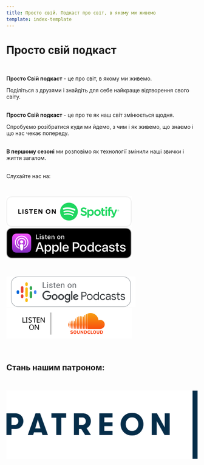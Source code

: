 ```yaml
---
title: Просто свій. Подкаст про світ, в якому ми живемо
template: index-template
---
```

# Просто свій подкаст

</br>

**Просто Свій подкаст** - це про світ, в якому ми живемо. 

Поділіться з друзями і знайдіть для себе найкраще відтворення свого світу.
</br>
</br>

**Просто Свій подкаст** - це про те як наш світ змінюється щодня. 

Спробуємо розібратися куди ми йдемо, з чим і як живемо, що знаємо і що нас чекає попереду.
</br>
</br>

**В першому сезоні** ми розповімо як технології змінили наші звички і життя загалом.
</br>
</br>

Слухайте нас на:

</br>

[![Listen us on spotify](../../static/media/spotify.svg "Listen us on spotify")](http://spotify.com/) [![Listen us on itunes](../../static/media/itunes.svg "Listen us on itunes")](http://itunes.com/)

</br>

[![Listen us on soundcloud](../../static/media/google-podcast.svg "Listen us on google podcast")](https://podcasts.google.com/)[![Listen us on soundcloud](../../static/media/soundCloud.svg "Listen us on soundcloud")](http://soundcloud.com/)

<!-- \\\\[Наші випуски](/blog) -->

</br>

## Стань нашим патроном:

</br>

[![Підтримуйте нас на патреон](../../static/media/patreon1.svg "Підтримуйте нас на патреон")](https://www.patreon.com/bePatron?u=66578283)
